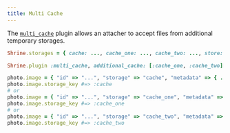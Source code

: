 ```yaml
---
title: Multi Cache
---
```


The [`multi_cache`][multi_cache] plugin allows an attacher to accept files from
additional temporary storages.

```rb
Shrine.storages = { cache: ..., cache_one: ..., cache_two: ..., store: ... }

Shrine.plugin :multi_cache, additional_cache: [:cache_one, :cache_two]
```
```rb
photo.image = { "id" => "...", "storage" => "cache", "metadata" => { ... } }
photo.image.storage_key #=> :cache
# or
photo.image = { "id" => "...", "storage" => "cache_one", "metadata" => { ... } }
photo.image.storage_key #=> :cache_one
# or
photo.image = { "id" => "...", "storage" => "cache_two", "metadata" => { ... } }
photo.image.storage_key #=> :cache_two
```

[multi_cache]: https://github.com/shrinerb/shrine/blob/master/lib/shrine/plugins/multi_cache.rb
